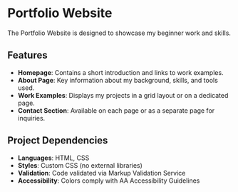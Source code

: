 # Portfolio Website

The Portfolio Website is designed to showcase my beginner work and skills.

## Features

- **Homepage**: Contains a short introduction and links to work examples.
- **About Page**: Key information about my background, skills, and tools used.
- **Work Examples**: Displays my projects in a grid layout or on a dedicated page.
- **Contact Section**: Available on each page or as a separate page for inquiries.

## Project Dependencies

- **Languages**: HTML, CSS
- **Styles**: Custom CSS (no external libraries)
- **Validation**: Code validated via Markup Validation Service
- **Accessibility**: Colors comply with AA Accessibility Guidelines

